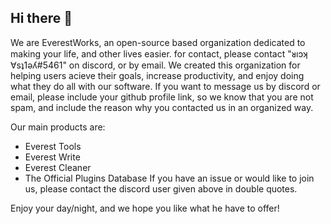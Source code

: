 ## Hi there 👋

We are EverestWorks, an open-source based organization dedicated to making your life, and other lives easier. for contact, please contact "ᴚıɔʞ ∀sʇ1ǝʎ#5461" on discord, or by email.
We created this organization for helping users acieve their goals, increase productivity, and enjoy doing what they do all with our software.
If you want to message us by discord or email, please include your github profile link, so we know that you are not spam, and include the reason why you contacted us in an organized way.

Our main products are:
- Everest Tools
- Everest Write
- Everest Cleaner
- The Official Plugins Database
If you have an issue or would like to join us, please contact the discord user given above in double quotes.

Enjoy your day/night, and we hope you like what he have to offer!
